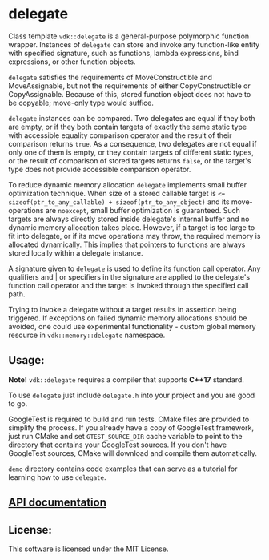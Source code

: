 # delegate

Class template `vdk::delegate` is a general-purpose polymorphic function wrapper. Instances of `delegate` can store and invoke any function-like entity with specified signature, such as functions, lambda expressions, bind expressions, or other function objects.

`delegate` satisfies the requirements of MoveConstructible and MoveAssignable, but not the requirements of either CopyConstructible or CopyAssignable. Because of this, stored function object does not have to be copyable; move-only type would suffice.

`delegate` instances can be compared. Two delegates are equal if they both are empty, or if they both contain targets of exactly the same static type with accessible equality comparison operator and the result of their comparison returns `true`. As a consequence, two delegates are not equal if only one of them is empty, or they contain targets of different static types, or the result of comparison of stored targets returns `false`, or the target's type does not provide accessible comparison operator.

To reduce dynamic memory allocation `delegate` implements small buffer optimization technique. When size of a stored callable target is `<= sizeof(ptr_to_any_callable) + sizeof(ptr_to_any_object)` and its move-operations are `noexcept`, small buffer optimization is guaranteed. Such targets are always directly stored inside delegate's internal buffer and no dynamic memory allocation takes place. However, if a target is too large to fit into delegate, or if its move operations may throw, the required memory is allocated dynamically. This implies that pointers to functions are always stored locally within a delegate instance.

A signature given to `delegate` is used to define its function call operator. Any qualifiers and | or specifiers in the signature are applied to the delegate's function call operator and the target is invoked through the specified call path.

Trying to invoke a delegate without a target results in assertion being triggered. If exceptions on failed dynamic memory allocations should be avoided, one could use experimental functionality - custom global memory resource in `vdk::memory::delegate` namespace.

## Usage:

**Note!** `vdk::delegate` requires a compiler that supports **C++17** standard.

To use `delegate` just include `delegate.h` into your project and you are good to go.

GoogleTest is required to build and run tests. CMake files are provided to simplify the process. If you already have a copy of GoogleTest framework, just run CMake and set `GTEST_SOURCE_DIR` cache variable to point to the directory that contains your GoogleTest sources. If you don't have GoogleTest sources, CMake will download and compile them automatically.

`demo` directory contains code examples that can serve as a tutorial for learning how to use `delegate`.

## [API documentation](docs/delegate.md)

## License:

This software is licensed under the MIT License.